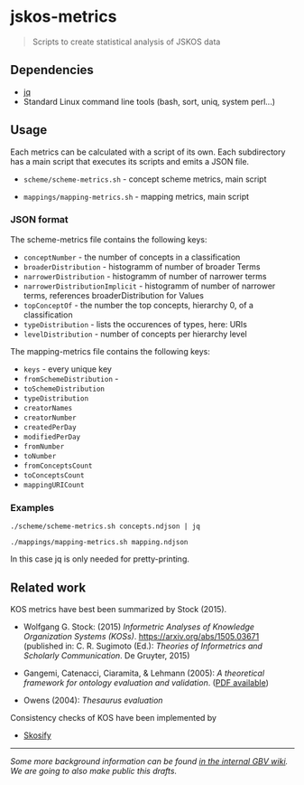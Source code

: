 # jskos-metrics

> Scripts to create statistical analysis of JSKOS data

## Dependencies

* [jq](https://stedolan.github.io/jq/)
* Standard Linux command line tools (bash, sort, uniq, system perl...)

## Usage

Each metrics can be calculated with a script of its own. Each subdirectory has a main script that executes its scripts and emits a JSON file.

* `scheme/scheme-metrics.sh` - concept scheme metrics, main script

* `mappings/mapping-metrics.sh` - mapping metrics, main script

### JSON format

The scheme-metrics file contains the following keys:

* `conceptNumber` - the number of concepts in a classification
* `broaderDistribution` - histogramm of number of broader Terms
* `narrowerDistribution` - histogramm of number of narrower terms
* `narrowerDistributionImplicit` - histogramm of number of narrower terms, references broaderDistribution for Values
* `topConceptOf` - the number the top concepts, hierarchy 0, of a classification
* `typeDistribution` - lists the occurences of types, here: URIs
* `levelDistribution` - number of concepts per hierarchy level

The mapping-metrics file contains the following keys:
* `keys` - every unique key
* `fromSchemeDistribution` - 
* `toSchemeDistribution`
* `typeDistribution`
* `creatorNames`
* `creatorNumber`
* `createdPerDay`
* `modifiedPerDay`
* `fromNumber`
* `toNumber`
* `fromConceptsCount`
* `toConceptsCount`
* `mappingURICount`


### Examples

~~~
./scheme/scheme-metrics.sh concepts.ndjson | jq

./mappings/mapping-metrics.sh mapping.ndjson
~~~

In this case jq is only needed for pretty-printing.

## Related work

KOS metrics have best been summarized by Stock (2015).

* Wolfgang G. Stock: (2015) *Informetric Analyses of Knowledge Organization Systems (KOSs)*. <https://arxiv.org/abs/1505.03671> (published in: C. R. Sugimoto (Ed.): *Theories of Informetrics and Scholarly Communication*. De Gruyter, 2015)

* Gangemi, Catenacci, Ciaramita, & Lehmann (2005): *A theoretical framework for ontology evaluation and validation*. ([PDF available](http://www.loa.istc.cnr.it/old/Papers/swap_final_v2.pdf))

* Owens (2004): *Thesaurus evaluation*

Consistency checks of KOS have been implemented by

* [Skosify](http://demo.seco.tkk.fi/skosify/skosify)

---

*Some more background information can be found [in the internal GBV wiki](https://info.gbv.de/pages/viewpage.action?spaceKey=COLIBRI&title=KOS-Statistik). We are going to also make public this drafts.*
